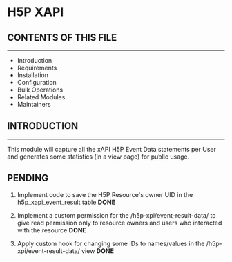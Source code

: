 # H5P XAPI

## CONTENTS OF THIS FILE
---------------------

 * Introduction
 * Requirements
 * Installation
 * Configuration
 * Bulk Operations
 * Related Modules
 * Maintainers


## INTRODUCTION
------------

This module will capture all the xAPI H5P Event Data statements per User and generates some statistics (in a view page) for public usage.

## PENDING

1. Implement code to save the H5P Resource's owner UID in the h5p_xapi_event_result table **DONE**

2. Implement a custom permission for the /h5p-xpi/event-result-data/ to give read permission only to resource owners and users who interacted with the resource **DONE**

3. Apply custom hook for changing some IDs to names/values in the /h5p-xpi/event-result-data/ view **DONE**
